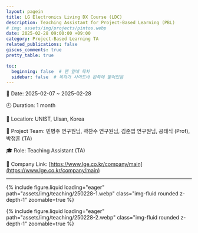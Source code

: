 ```yaml
---
layout: pagein
title: LG Electronics Living DX Course (LDC)
description: Teaching Assistant for Project-Based Learning (PBL)
# img: assets/img/projects/pintos.webp
date: 2025-02-28 09:00:00 +09:00
category: Project-Based Learning TA
related_publications: false
giscus_comments: true
pretty_table: true

toc:
  beginning: false  # 맨 앞에 목차
  sidebar: false  # 목차가 사이드바 왼쪽에 붙어있음
---
```



📅 Date: 2025-02-07 ~ 2025-02-28

🕘 Duration: 1 month

📍 Location: UNIST, Ulsan, Korea

👬 Project Team: 민병주 연구원님, 곽찬수 연구원님, 김준엽 연구원님, 공태식 (Prof), 박정훈 (TA)

🎓 Role: Teaching Assistant (TA)  

🔗 Company Link: [https://www.lge.co.kr/company/main](https://www.lge.co.kr/company/main)

---


{% include figure.liquid loading="eager" path="assets/img/teaching/250228-1.webp" class="img-fluid rounded z-depth-1" zoomable=true %} 

{% include figure.liquid loading="eager" path="assets/img/teaching/250228-2.webp" class="img-fluid rounded z-depth-1" zoomable=true %} 
